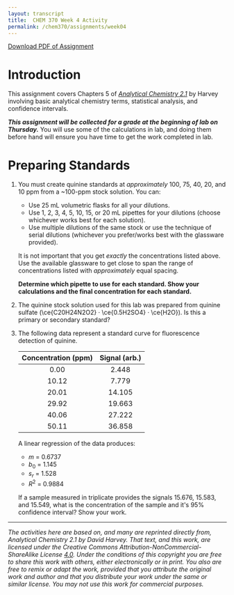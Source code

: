 ```yaml
---
layout: transcript
title:  CHEM 370 Week 4 Activity
permalink: /chem370/assignments/week04
---
```


<a class="quicklink" href="https://github.com/alphonse/alphonse.github.io/raw/master/chem370/pdf/assignments/week04.pdf" target="blank">Download PDF of Assignment</a>


<!-- Name: ___________________________________ -->

# Introduction

This assignment covers Chapters 5 of [*Analytical Chemistry 2.1*](https://chem.libretexts.org/Bookshelves/Analytical_Chemistry/Book%3A_Analytical_Chemistry_2.1_%28Harvey%29/05%3A_Standardizing_Analytical_Methods) by Harvey involving basic analytical chemistry terms, statistical analysis, and confidence intervals.

***This assignment will be collected for a grade at the beginning of lab on Thursday.***  You will use some of the calculations in lab, and doing them before hand will ensure you have time to get the work completed in lab.

# Preparing Standards

1.  You must create quinine standards at *approximately* 100, 75, 40, 20, and 10 ppm  from a ~100-ppm stock solution.  You can:

    - Use 25 mL volumetric flasks for all your dilutions.
    - Use 1, 2, 3, 4, 5, 10, 15, or 20 mL pipettes for your dilutions (choose whichever works best for each solution).
    - Use multiple dilutions of the same stock or use the technique of serial dilutions (whichever you prefer/works best with the glassware provided).

    It is not important that you get *exactly* the concentrations listed above.  Use the available glassware to get close to span the range of concentrations listed with *approximately* equal spacing.
    
    **Determine which pipette to use for each standard.  Show your calculations and the final concentration for each standard.**
    
    <!-- \pagebreak -->

1. The quinine stock solution used for this lab was prepared from quinine sulfate (\ce{C20H24N2O2} · \ce{0.5H2SO4} · \ce{H2O}).  Is this a primary or secondary standard?

    <!-- \vspace{2cm} -->

1. The following data represent a standard curve for fluorescence detection of quinine.

    | Concentration (ppm) | Signal (arb.) |
    | :-----------------: | :-----------: |
    | 0.00                | 2.448        |
    | 10.12               | 7.779        |
    | 20.01               | 14.105       |
    | 29.92               | 19.663       |
    | 40.06               | 27.222       |
    | 50.11               | 36.858       |

    A linear regression of the data produces:
        
      - $m$ = 0.6737
      - $b_0$ = 1.145
      - $s_r$ = 1.528
      - $R^2$ = 0.9884

    If a sample measured in triplicate provides the signals 15.676, 15.583, and 15.549, what is the concentration of the sample and it's 95% confidence interval?  Show your work.
    
<!-- \vfill -->
 
 --------------
 
*The activities here are based on, and many are reprinted directly from, Analytical Chemistry 2.1 by David Harvey.  That text, and this work, are licensed under the Creative Commons Attribution-NonCommercial-ShareAlike License [4.0](https://creativecommons.org/licenses/by-nc-sa/4.0/). Under the conditions of this copyright you are free to share this work with others, either electronically or in print. You also are free to remix or adapt the work, provided that you attribute the original work and author and that you distribute your work under the same or similar license. You may not use this work for commercial purposes.*
